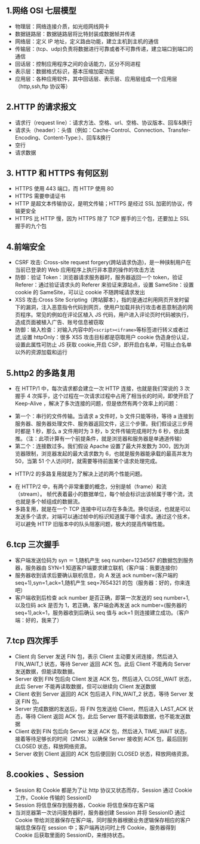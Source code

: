 ## 1.网络 OSI 七层模型

- 物理层：网络连接介质，如光缆网线网卡
- 数据链路层：数据链路层将比特封装成数据帧并传递
- 网络层：定义 IP 地址，定义路由功能，建立主机到主机的通信
- 传输层：(tcp、udp)负责将数据进行可靠或者不可靠传递，建立端口到端口的通信
- 回话层：控制应用程序之间的会话能力，区分不同进程
- 表示层：数据格式标识，基本压缩加密功能
- 应用层：各种应用软件，其中回话层、表示层、应用层组成一个应用层（http,ssh,ftp 协议等）

## 2.HTTP 的请求报文

- 请求行（request line）：请求方法、空格、url、空格、协议版本、回车&换行
- 请求头（header）：头值（例如：Cache-Control、Connection、Transfer-Encoding、Content-Type:）、回车&换行
- 空行
- 请求数据

## 3. HTTP 和 HTTPS 有何区别

- HTTPS 使用 443 端口，而 HTTP 使用 80
- HTTPS 需要申请证书
- HTTP 是超文本传输协议，是明文传输；HTTPS 是经过 SSL 加密的协议，传输更安全
- HTTPS 比 HTTP 慢，因为 HTTPS 除了 TCP 握手的三个包，还要加上 SSL 握手的九个包

## 4.前端安全

- CSRF 攻击: Cross-site request forgery(跨站请求伪造)，是一种挟制用户在当前已登录的 Web 应用程序上执行非本意的操作的攻击方法
- 防御：验证 Token：浏览器请求服务器时，服务器返回一个 token，验证 Referer：通过验证请求头的 Referer 来验证来源站点，设置 SameSite：设置 cookie 的 SameSite，可以让 cookie 不随跨域请求发出
- XSS 攻击:Cross Site Scripting（跨站脚本），指的是通过利用网页开发时留下的漏洞，注入恶意指令代码到网页，使用户加载并执行攻击者恶意制造的网页程序。常见的例如在评论区植入 JS 代码，用户进入评论页时代码被执行，造成页面被植入广告、账号信息被窃取
- 防御：输入检查：对输入内容中的`<script><iframe>`等标签进行转义或者过滤,设置 httpOnly：很多 XSS 攻击目标都是窃取用户 cookie 伪造身份认证，设置此属性可防止 JS 获取 cookie,开启 CSP，即开启白名单，可阻止白名单以外的资源加载和运行

## 5.http2 的多路复用

- 在 HTTP/1 中，每次请求都会建立一次 HTTP 连接，也就是我们常说的 3 次握手 4 次挥手，这个过程在一次请求过程中占用了相当长的时间，即使开启了 Keep-Alive ，解决了多次连接的问题，但是依然有两个效率上的问题：

* 第一个：串行的文件传输。当请求 a 文件时，b 文件只能等待，等待 a 连接到服务器、服务器处理文件、服务器返回文件，这三个步骤。我们假设这三步用时都是 1 秒，那么 a 文件用时为 3 秒，b 文件传输完成用时为 6 秒，依此类推。（注：此项计算有一个前提条件，就是浏览器和服务器是单通道传输）
* 第二个：连接数过多。我们假设 Apache 设置了最大并发数为 300，因为浏览器限制，浏览器发起的最大请求数为 6，也就是服务器能承载的最高并发为 50，当第 51 个人访问时，就需要等待前面某个请求处理完成。

- HTTP/2 的多路复用就是为了解决上述的两个性能问题。

* 在 HTTP/2 中，有两个非常重要的概念，分别是帧（frame）和流（stream）。
  帧代表着最小的数据单位，每个帧会标识出该帧属于哪个流，流也就是多个帧组成的数据流。
* 多路复用，就是在一个 TCP 连接中可以存在多条流。换句话说，也就是可以发送多个请求，对端可以通过帧中的标识知道属于哪个请求。通过这个技术，可以避免 HTTP 旧版本中的队头阻塞问题，极大的提高传输性能。

## 6.tcp 三次握手

- 客户端发送位码为 syn ＝ 1,随机产生 seq number=1234567 的数据包到服务器，服务器由 SYN=1 知道客户端要求建立联机（客户端：我要连接你）
- 服务器收到请求后要确认联机信息，向 A 发送 ack number=(客户端的 seq+1),syn=1,ack=1,随机产生 seq=7654321 的包（服务器：好的，你来连吧）
- 客户端收到后检查 ack number 是否正确，即第一次发送的 seq number+1,以及位码 ack 是否为 1，若正确，客户端会再发送 ack number=(服务器的 seq+1),ack=1，服务器收到后确认 seq 值与 ack=1 则连接建立成功。（客户端：好的，我来了）

## 7.tcp 四次挥手

- Client 向 Server 发送 FIN 包，表示 Client 主动要关闭连接，然后进入 FIN_WAIT_1 状态，等待 Server 返回 ACK 包。此后 Client 不能再向 Server 发送数据，但能读取数据。
- Server 收到 FIN 包后向 Client 发送 ACK 包，然后进入 CLOSE_WAIT 状态，此后 Server 不能再读取数据，但可以继续向 Client 发送数据
- Client 收到 Server 返回的 ACK 包后进入 FIN_WAIT_2 状态，等待 Server 发送 FIN 包。
- Server 完成数据的发送后，将 FIN 包发送给 Client，然后进入 LAST_ACK 状态，等待 Client 返回 ACK 包，此后 Server 既不能读取数据，也不能发送数据
- Client 收到 FIN 包后向 Server 发送 ACK 包，然后进入 TIME_WAIT 状态，接着等待足够长的时间（2MSL）以确保 Server 接收到 ACK 包，最后回到 CLOSED 状态，释放网络资源。
- Server 收到 Client 返回的 ACK 包后便回到 CLOSED 状态，释放网络资源。

## 8.cookies 、Session

- Session 和 Cookie 都是为了让 http 协议又状态而存，Session 通过 Cookie 工作，Cookie 传输的 SessionID
- Session 将信息保存到服务器，Cookie 将信息保存在客户端
- 当浏览器第一次访问服务器时，服务器创建 Session 并将 SessionID 通过 Cookie 带给浏览器保存在客户端，同时服务器根据业务逻辑保存相应的客户端信息保存在 session 中；客户端再访问时上传 Cookie，服务器得到 Cookie 后获取里面的 SessionID，来维持状态。
